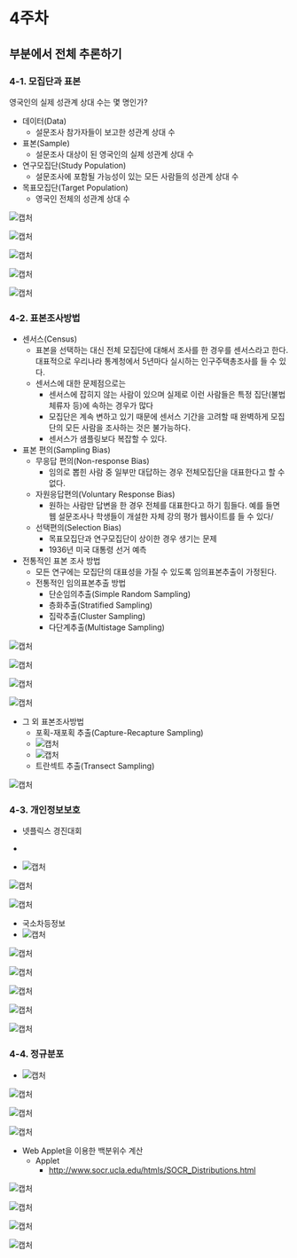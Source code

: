 # 4주차



## 부분에서 전체 추론하기



### 4-1. 모집단과 표본

영국인의 실제 성관계 상대 수는 몇 명인가?

- 데이터(Data)
  - 설문조사 참가자들이 보고한 성관계 상대 수
- 표본(Sample)
  - 설문조사 대상이 된 영국인의 실제 성관계 상대 수
- 연구모집단(Study Population)
  - 설문조사에 포함될 가능성이 있는 모든 사람들의 성관계 상대 수
- 목표모집단(Target Population)
  - 영국인 전체의 성관계 상대 수

![캡처](md-images/%EC%BA%A1%EC%B2%98-1637662384745.PNG)

![캡처](md-images/%EC%BA%A1%EC%B2%98-1637662456550.PNG)

![캡처](md-images/%EC%BA%A1%EC%B2%98-1637662472870.PNG)

![캡처](md-images/%EC%BA%A1%EC%B2%98-1637662516387.PNG)

![캡처](md-images/%EC%BA%A1%EC%B2%98-1637662606311.PNG)

### 4-2. 표본조사방법

- 센서스(Census)
  - 표본을 선택하는 대신 전체 모집단에 대해서 조사를 한 경우를 센서스라고 한다. 대표적으로 우리나라 통계청에서 5년마다 실시하는 인구주택총조사를 들 수 있다.
  - 센서스에 대한 문제점으로는
    - 센서스에 잡히지 않는 사람이 있으며 실제로 이런 사람들은 특정 집단(불법체류자 등)에 속하는 경우가 많다
    - 모집단은 계속 변하고 있기 때문에 센서스 기간을 고려할 때 완벽하게 모집단의 모든 사람을 조사하는 것은 불가능하다.
    - 센서스가 샘플링보다 복잡할 수 있다.
- 표본 편의(Sampling Bias)
  - 무응답 편의(Non-response Bias)
    - 임의로 뽑힌 사람 중 일부만 대답하는 경우 전체모집단을 대표한다고 할 수 없다.
  - 자원응답편의(Voluntary Response Bias)
    - 원하는 사람만 답변을 한 경우 전체를 대표한다고 하기 힘들다. 예를 들면 웹 설문조사나 학생들이 개설한 자체 강의 평가 웹사이트를 들 수 있다/
  - 선택편의(Selection Bias)
    - 목표모집단과 연구모집단이 상이한 경우 생기는 문제
    - 1936년 미국 대통령 선거 예측
- 전통적인 표본 조사 방법
  - 모든 연구에는 모집단의 대표성을 가질 수 있도록 임의표본추출이 가정된다.
  - 전통적인 임의표본추출 방법
    - 단순임의추출(Simple Random Sampling)
    - 층화추출(Stratified Sampling)
    - 집락추출(Cluster Sampling)
    - 다단계추출(Multistage Sampling)

![캡처](md-images/%EC%BA%A1%EC%B2%98-1637663378449.PNG)

![캡처](md-images/%EC%BA%A1%EC%B2%98-1637663413408.PNG)

![캡처](md-images/%EC%BA%A1%EC%B2%98-1637663443133.PNG)

![캡처](md-images/%EC%BA%A1%EC%B2%98-1637663479292.PNG)

- 그 외 표본조사방법
  - 포획-재포획 추출(Capture-Recapture Sampling)
  - ![캡처](md-images/%EC%BA%A1%EC%B2%98-1637663582484.PNG)
  - ![캡처](md-images/%EC%BA%A1%EC%B2%98-1637663641585.PNG)
  - 트란섹트 추출(Transect Sampling)

![캡처](md-images/%EC%BA%A1%EC%B2%98-1637663667958.PNG)

### 4-3. 개인정보보호

- 넷플릭스 경진대회

- 
- ![캡처](md-images/%EC%BA%A1%EC%B2%98-1637664082143.PNG)

![캡처](md-images/%EC%BA%A1%EC%B2%98-1637664098979.PNG)

![캡처](md-images/%EC%BA%A1%EC%B2%98-1637664171663.PNG)

- 국소차등정보
- ![캡처](md-images/%EC%BA%A1%EC%B2%98-1637664284694.PNG)

![캡처](md-images/%EC%BA%A1%EC%B2%98-1637664342770.PNG)

![캡처](md-images/%EC%BA%A1%EC%B2%98-1637664357445.PNG)

![캡처](md-images/%EC%BA%A1%EC%B2%98-1637664371552.PNG)

![캡처](md-images/%EC%BA%A1%EC%B2%98-1637664421126.PNG)

![캡처](md-images/%EC%BA%A1%EC%B2%98-1637664438285.PNG)

### 4-4. 정규분포

- ![캡처](md-images/%EC%BA%A1%EC%B2%98-1637664820566.PNG)

![캡처](md-images/%EC%BA%A1%EC%B2%98-1637664838372.PNG)

![캡처](md-images/%EC%BA%A1%EC%B2%98-1637664879165.PNG)

![캡처](md-images/%EC%BA%A1%EC%B2%98-1637664898440.PNG)

- Web Applet을 이용한 백분위수 계산
  - Applet
    - http://www.socr.ucla.edu/htmls/SOCR_Distributions.html

![캡처](md-images/%EC%BA%A1%EC%B2%98-1637665071054.PNG)



![캡처](md-images/%EC%BA%A1%EC%B2%98-1637665152144.PNG)

![캡처](md-images/%EC%BA%A1%EC%B2%98-1637665213170.PNG)

![캡처](md-images/%EC%BA%A1%EC%B2%98-1637665269919.PNG)

